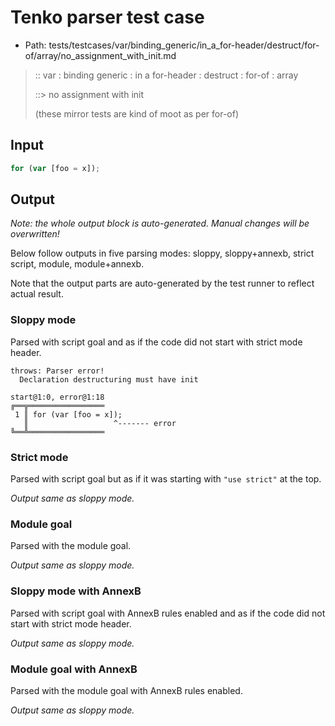# Tenko parser test case

- Path: tests/testcases/var/binding_generic/in_a_for-header/destruct/for-of/array/no_assignment_with_init.md

> :: var : binding generic : in a for-header : destruct : for-of : array
>
> ::> no assignment with init
>
> (these mirror tests are kind of moot as per for-of)

## Input

`````js
for (var [foo = x]);
`````

## Output

_Note: the whole output block is auto-generated. Manual changes will be overwritten!_

Below follow outputs in five parsing modes: sloppy, sloppy+annexb, strict script, module, module+annexb.

Note that the output parts are auto-generated by the test runner to reflect actual result.

### Sloppy mode

Parsed with script goal and as if the code did not start with strict mode header.

`````
throws: Parser error!
  Declaration destructuring must have init

start@1:0, error@1:18
╔══╦═════════════════
 1 ║ for (var [foo = x]);
   ║                   ^------- error
╚══╩═════════════════

`````

### Strict mode

Parsed with script goal but as if it was starting with `"use strict"` at the top.

_Output same as sloppy mode._

### Module goal

Parsed with the module goal.

_Output same as sloppy mode._

### Sloppy mode with AnnexB

Parsed with script goal with AnnexB rules enabled and as if the code did not start with strict mode header.

_Output same as sloppy mode._

### Module goal with AnnexB

Parsed with the module goal with AnnexB rules enabled.

_Output same as sloppy mode._

